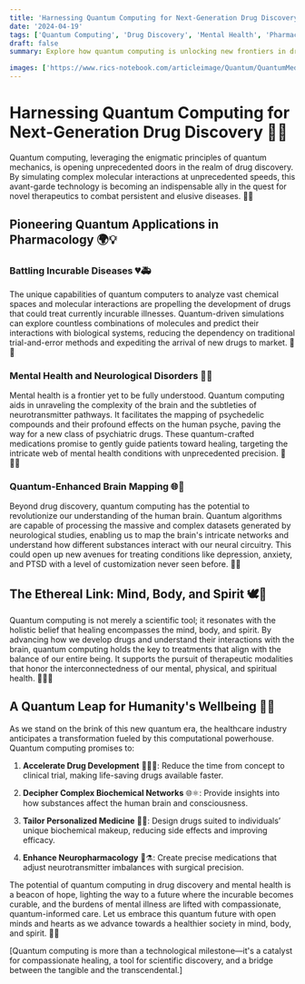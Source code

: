 ```yaml
---
title: 'Harnessing Quantum Computing for Next-Generation Drug Discovery 🔬💊'
date: '2024-04-19'
tags: ['Quantum Computing', 'Drug Discovery', 'Mental Health', 'Pharmacology', 'Neuroscience']
draft: false
summary: Explore how quantum computing is unlocking new frontiers in drug discovery, creating powerful treatments for incurable diseases, and shaping a new class of medications to revolutionize mental health care.

images: ['https://www.rics-notebook.com/articleimage/Quantum/QuantumMeds.png']
---
```


# Harnessing Quantum Computing for Next-Generation Drug Discovery 🔬💊

Quantum computing, leveraging the enigmatic principles of quantum mechanics, is opening unprecedented doors in the realm of drug discovery. By simulating complex molecular interactions at unprecedented speeds, this avant-garde technology is becoming an indispensable ally in the quest for novel therapeutics to combat persistent and elusive diseases. 🚀🧠

## Pioneering Quantum Applications in Pharmacology 🌍💡

### Battling Incurable Diseases 💔🚑

The unique capabilities of quantum computers to analyze vast chemical spaces and molecular interactions are propelling the development of drugs that could treat currently incurable illnesses. Quantum-driven simulations can explore countless combinations of molecules and predict their interactions with biological systems, reducing the dependency on traditional trial-and-error methods and expediting the arrival of new drugs to market. 🧪🔎

### Mental Health and Neurological Disorders 🧠💊

Mental health is a frontier yet to be fully understood. Quantum computing aids in unraveling the complexity of the brain and the subtleties of neurotransmitter pathways. It facilitates the mapping of psychedelic compounds and their profound effects on the human psyche, paving the way for a new class of psychiatric drugs. These quantum-crafted medications promise to gently guide patients toward healing, targeting the intricate web of mental health conditions with unprecedented precision. 🌿🤹‍♂️

### Quantum-Enhanced Brain Mapping 🌐🧬

Beyond drug discovery, quantum computing has the potential to revolutionize our understanding of the human brain. Quantum algorithms are capable of processing the massive and complex datasets generated by neurological studies, enabling us to map the brain's intricate networks and understand how different substances interact with our neural circuitry. This could open up new avenues for treating conditions like depression, anxiety, and PTSD with a level of customization never seen before. 🧭🧩

## The Ethereal Link: Mind, Body, and Spirit 🕊️🌿

Quantum computing is not merely a scientific tool; it resonates with the holistic belief that healing encompasses the mind, body, and spirit. By advancing how we develop drugs and understand their interactions with the brain, quantum computing holds the key to treatments that align with the balance of our entire being. It supports the pursuit of therapeutic modalities that honor the interconnectedness of our mental, physical, and spiritual health. 🧘‍♂️💫

## A Quantum Leap for Humanity's Wellbeing 🔮✨

As we stand on the brink of this new quantum era, the healthcare industry anticipates a transformation fueled by this computational powerhouse. Quantum computing promises to:

1. **Accelerate Drug Development** 🏃‍♂️🔬: Reduce the time from concept to clinical trial, making life-saving drugs available faster.
2. **Decipher Complex Biochemical Networks** 🌐⚛️: Provide insights into how substances affect the human brain and consciousness.

3. **Tailor Personalized Medicine** 👤💊: Design drugs suited to individuals’ unique biochemical makeup, reducing side effects and improving efficacy.

4. **Enhance Neuropharmacology** 🧠⚗️: Create precise medications that adjust neurotransmitter imbalances with surgical precision.

The potential of quantum computing in drug discovery and mental health is a beacon of hope, lighting the way to a future where the incurable becomes curable, and the burdens of mental illness are lifted with compassionate, quantum-informed care. Let us embrace this quantum future with open minds and hearts as we advance towards a healthier society in mind, body, and spirit. 🚀🌟

[Quantum computing is more than a technological milestone—it's a catalyst for compassionate healing, a tool for scientific discovery, and a bridge between the tangible and the transcendental.]
